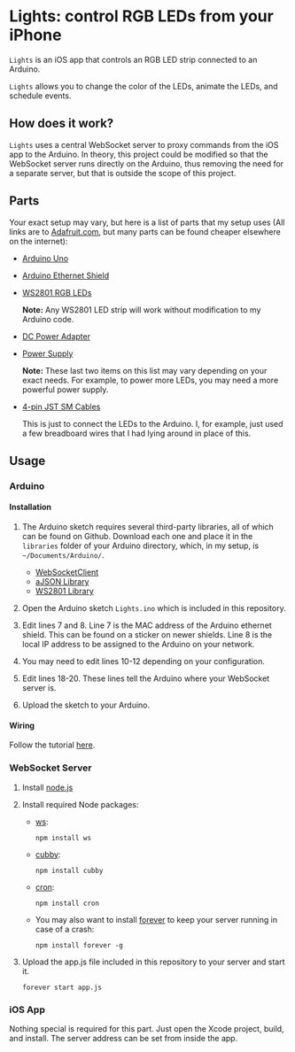 # Lights: control RGB LEDs from your iPhone #

`Lights` is an iOS app that controls an RGB LED strip connected to an Arduino.

`Lights` allows you to change the color of the LEDs, animate the LEDs, and schedule events.

## How does it work? ##

`Lights` uses a central WebSocket server to proxy commands from the iOS app to the Arduino. In theory, this project could be modified so that the WebSocket server runs directly on the Arduino, thus removing the need for a separate server, but that is outside the scope of this project.

## Parts ##

Your exact setup may vary, but here is a list of parts that my setup uses (All links are to [Adafruit.com](http://adafruit.com), but many parts can be found cheaper elsewhere on the internet):

* [Arduino Uno](https://www.adafruit.com/products/50)
* [Arduino Ethernet Shield](https://www.adafruit.com/products/201)
* [WS2801 RGB LEDs](https://www.adafruit.com/products/322)
	
	**Note:** Any WS2801 LED strip will work without modification to my Arduino code.
* [DC Power Adapter](https://www.adafruit.com/products/368)
* [Power Supply](https://www.adafruit.com/products/276)

	**Note:** These last two items on this list may vary depending on your exact needs. For example, to power more LEDs, you may need a more powerful power supply.
* [4-pin JST SM Cables](https://www.adafruit.com/products/578)

	This is just to connect the LEDs to the Arduino. I, for example, just used a few breadboard wires that I had lying around in place of this.



## Usage ##

### Arduino ###

#### Installation ####

1. The Arduino sketch requires several third-party libraries, all of which can be found on Github. Download each one and place it in the `libraries` folder of your Arduino directory, which, in my setup, is `~/Documents/Arduino/`.

	* [WebSocketClient](https://github.com/hadleyrich/ArduinoWebsocketClient)
	* [aJSON Library](https://github.com/interactive-matter/aJson)
	* [WS2801 Library](https://github.com/adafruit/Adafruit-WS2801-Library)
	
2. Open the Arduino sketch `Lights.ino` which is included in this repository.
3. Edit lines 7 and 8. Line 7 is the MAC address of the Arduino ethernet shield. This can be found on a sticker on newer shields. Line 8 is the local IP address to be assigned to the Arduino on your network.
4. You may need to edit lines 10-12 depending on your configuration.
5. Edit lines 18-20. These lines tell the Arduino where your WebSocket server is.
6. Upload the sketch to your Arduino.

#### Wiring ####

Follow the tutorial [here](http://learn.adafruit.com/12mm-led-pixels/wiring).

### WebSocket Server ###

1. Install [node.js](http://nodejs.org)
2. Install required Node packages:
	* [ws](https://github.com/einaros/ws): 
	
		```npm install ws```
	* [cubby](https://github.com/icodeforlove/node-cubby): 
	
		```npm install cubby```
	* [cron](https://github.com/ncb000gt/node-cron): 
	
		```npm install cron```
	* You may also want to install [forever](https://github.com/nodejitsu/forever) to keep your server running in case of a crash: 
	
		```npm install forever -g```
3. Upload the app.js file included in this repository to your server and start it.

	```forever start app.js```
	
### iOS App ###

Nothing special is required for this part. Just open the Xcode project, build, and install. The server address can be set from inside the app.